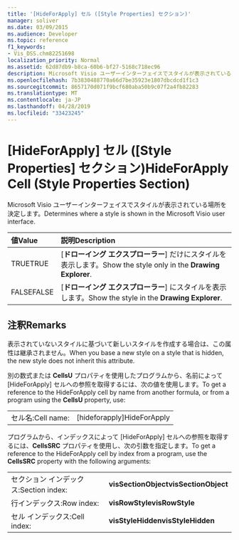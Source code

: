 ```yaml
---
title: '[HideForApply] セル ([Style Properties] セクション)'
manager: soliver
ms.date: 03/09/2015
ms.audience: Developer
ms.topic: reference
f1_keywords:
- Vis_DSS.chm82251698
localization_priority: Normal
ms.assetid: 62d87db9-b8ca-60b6-bf27-5168c718ec96
description: Microsoft Visio ユーザーインターフェイスでスタイルが表示されている場所を決定します。
ms.openlocfilehash: 7b3830488770a66d7be35923e1807dbcdcd1f1c3
ms.sourcegitcommit: 8657170d071f9bcf680aba50b9c07f2a4fb82283
ms.translationtype: MT
ms.contentlocale: ja-JP
ms.lasthandoff: 04/28/2019
ms.locfileid: "33423245"
---
```

# <a name="hideforapply-cell-style-properties-section"></a><span data-ttu-id="9238c-103">[HideForApply] セル ([Style Properties] セクション)</span><span class="sxs-lookup"><span data-stu-id="9238c-103">HideForApply Cell (Style Properties Section)</span></span>

<span data-ttu-id="9238c-104">Microsoft Visio ユーザーインターフェイスでスタイルが表示されている場所を決定します。</span><span class="sxs-lookup"><span data-stu-id="9238c-104">Determines where a style is shown in the Microsoft Visio user interface.</span></span>
  
|<span data-ttu-id="9238c-105">**値**</span><span class="sxs-lookup"><span data-stu-id="9238c-105">**Value**</span></span>|<span data-ttu-id="9238c-106">**説明**</span><span class="sxs-lookup"><span data-stu-id="9238c-106">**Description**</span></span>|
|:-----|:-----|
| <span data-ttu-id="9238c-107">TRUE</span><span class="sxs-lookup"><span data-stu-id="9238c-107">TRUE</span></span>  <br/> | <span data-ttu-id="9238c-108">[**ドローイング エクスプローラー**] だけにスタイルを表示します。</span><span class="sxs-lookup"><span data-stu-id="9238c-108">Show the style only in the **Drawing Explorer**.</span></span>  <br/> |
| <span data-ttu-id="9238c-109">FALSE</span><span class="sxs-lookup"><span data-stu-id="9238c-109">FALSE</span></span>  <br/> | <span data-ttu-id="9238c-110">[**ドローイング エクスプローラー**] にスタイルを表示します。</span><span class="sxs-lookup"><span data-stu-id="9238c-110">Show the style in the **Drawing Explorer**.</span></span>  <br/> |
   
## <a name="remarks"></a><span data-ttu-id="9238c-111">注釈</span><span class="sxs-lookup"><span data-stu-id="9238c-111">Remarks</span></span>

<span data-ttu-id="9238c-112">表示されていないスタイルに基づいて新しいスタイルを作成する場合は、この属性は継承されません。</span><span class="sxs-lookup"><span data-stu-id="9238c-112">When you base a new style on a style that is hidden, the new style does not inherit this attribute.</span></span>
  
<span data-ttu-id="9238c-113">別の数式または **CellsU** プロパティを使用したプログラムから、名前によって [HideForApply] セルへの参照を取得するには、次の値を使用します。</span><span class="sxs-lookup"><span data-stu-id="9238c-113">To get a reference to the HideForApply cell by name from another formula, or from a program using the **CellsU** property, use:</span></span> 
  
|||
|:-----|:-----|
| <span data-ttu-id="9238c-114">セル名:</span><span class="sxs-lookup"><span data-stu-id="9238c-114">Cell name:</span></span>  <br/> | <span data-ttu-id="9238c-115">[hideforapply]</span><span class="sxs-lookup"><span data-stu-id="9238c-115">HideForApply</span></span>  <br/> |
   
<span data-ttu-id="9238c-116">プログラムから、インデックスによって [HideForApply] セルへの参照を取得するには、**CellsSRC** プロパティを使用し、次の引数を指定します。</span><span class="sxs-lookup"><span data-stu-id="9238c-116">To get a reference to the HideForApply cell by index from a program, use the **CellsSRC** property with the following arguments:</span></span> 
  
|||
|:-----|:-----|
| <span data-ttu-id="9238c-117">セクション インデックス:</span><span class="sxs-lookup"><span data-stu-id="9238c-117">Section index:</span></span>  <br/> |<span data-ttu-id="9238c-118">**visSectionObject**</span><span class="sxs-lookup"><span data-stu-id="9238c-118">**visSectionObject**</span></span> <br/> |
| <span data-ttu-id="9238c-119">行インデックス:</span><span class="sxs-lookup"><span data-stu-id="9238c-119">Row index:</span></span>  <br/> |<span data-ttu-id="9238c-120">**visRowStyle**</span><span class="sxs-lookup"><span data-stu-id="9238c-120">**visRowStyle**</span></span> <br/> |
| <span data-ttu-id="9238c-121">セル インデックス:</span><span class="sxs-lookup"><span data-stu-id="9238c-121">Cell index:</span></span>  <br/> |<span data-ttu-id="9238c-122">**visStyleHidden**</span><span class="sxs-lookup"><span data-stu-id="9238c-122">**visStyleHidden**</span></span> <br/> |
   

